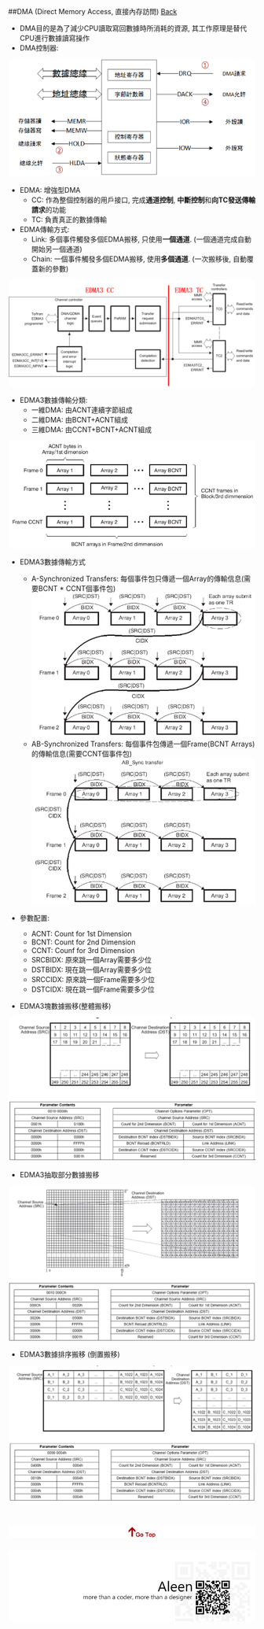 ##DMA (Direct Memory Access, 直接內存訪問)	[Back](./../Embedded_System.md)

- DMA目的是為了減少CPU讀取寫回數據時所消耗的資源, 其工作原理是替代CPU進行數據讀寫操作
- DMA控制器:

<img src="./DMA_controller.png">

- EDMA: 增強型DMA
	- CC: 作為整個控制器的用戶接口, 完成**通道控制**, **中斷控制**和**向TC發送傳輸請求**的功能
	- TC: 負責真正的數據傳輸
- EDMA傳輸方式:
	- Link: 多個事件觸發多個EDMA搬移, 只使用**一個通道**. (一個通道完成自動開始另一個通道)
	- Chain: 一個事件觸發多個EDMA搬移, 使用**多個通道**. (一次搬移後, 自動覆蓋新的參數)

<img src="./EDMA.png">

- EDMA3數據傳輸分類:
	- 一維DMA: 由ACNT連續字節組成
	- 二維DMA: 由BCNT+ACNT組成
	- 三維DMA: 由CCNT+BCNT+ACNT組成

<img src="./EDMA3_transfer.png">

- EDMA3數據傳輸方式
	- A-Synchronized Transfers: 每個事件包只傳遞一個Array的傳輸信息(需要BCNT * CCNT個事件包) <img src="./A_synchronized.png">
	- AB-Synchronized Transfers: 每個事件包傳遞一個Frame(BCNT Arrays)的傳輸信息(需要CCNT個事件包) <img src="./AB_synchronized.png">

- 參數配置:
	- ACNT: Count for 1st Dimension
	- BCNT: Count for 2nd Dimension
	- CCNT: Counf for 3rd Dimension
	- SRCBIDX: 原來跳一個Array需要多少位
	- DSTBIDX: 現在跳一個Array需要多少位
	- SRCCIDX: 原來跳一個Frame需要多少位
	- DSTCIDX: 現在跳一個Frame需要多少位

- EDMA3塊數據搬移(整體搬移)

<img src="./block_transfer.png">

- EDMA3抽取部分數據搬移

<img src="./part_transfer.png">

- EDMA3數據排序搬移 (倒置搬移)

<img src="./ordered_transfer.png">



<a href="#" style="left:200px;"><img src="./../../pic/gotop.png"></a>
=====
<a href="http://aleen42.github.io/" target="_blank" ><img src="./../../pic/tail.gif"></a>

